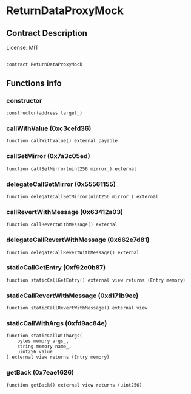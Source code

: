 # ReturnDataProxyMock

## Contract Description


License: MIT

## 

```solidity
contract ReturnDataProxyMock
```


## Functions info

### constructor

```solidity
constructor(address target_)
```


### callWithValue (0xc3cefd36)

```solidity
function callWithValue() external payable
```


### callSetMirror (0x7a3c05ed)

```solidity
function callSetMirror(uint256 mirror_) external
```


### delegateCallSetMirror (0x55561155)

```solidity
function delegateCallSetMirror(uint256 mirror_) external
```


### callRevertWithMessage (0x63412a03)

```solidity
function callRevertWithMessage() external
```


### delegateCallRevertWithMessage (0x662e7d81)

```solidity
function delegateCallRevertWithMessage() external
```


### staticCallGetEntry (0xf92c0b87)

```solidity
function staticCallGetEntry() external view returns (Entry memory)
```


### staticCallRevertWithMessage (0xd171b9ee)

```solidity
function staticCallRevertWithMessage() external view
```


### staticCallWithArgs (0xfd9ac84e)

```solidity
function staticCallWithArgs(
    bytes memory args_,
    string memory name_,
    uint256 value_
) external view returns (Entry memory)
```


### getBack (0x7eae1626)

```solidity
function getBack() external view returns (uint256)
```

